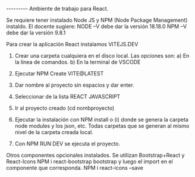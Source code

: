 
---------        Ambiente de trabajo para React.

Se requiere tener instalado Node JS y NPM (Node Package Management) instaldo.
El docente sugiere:
NODE –V debe dar la versión 18.18.0
NPM –V debe dar la versión 9.8.1

Para crear la aplicación React instalamos VITEJS.DEV

1)	Crear una carpeta cualquiera en el disco local.
Las opciones son: a) En la línea de comandos.
		     b) En la terminal de VSCODE

2)	Ejecutar NPM Create VITE@LATEST
3)	Dar nombre al proyecto sin espacios y dar enter.
4)	Seleccionar de la lista REACT
		            JAVASCRIPT
5)	Ir al proyecto creado (cd nombproyecto)
6)	Ejecutar la instalación con NPM install o (i) donde se genera la carpeta node modules y los json, etc. Todas carpetas         que se generan al mismo nivel de la carpeta creada local.

7)	Con NPM RUN DEV se ejecuta el proyecto.


Otros componentes opcionales instalados.
Se utilizan Bootstrap+React y React-Icons
NPM i react-bootstrap bootstrap y luego el import en el componente que corresponda.
NPM i react-icons –save





